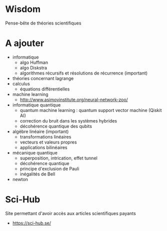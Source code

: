 # Wisdom
Pense-bête de théories scientifiques

# A ajouter 
- informatique
  - algo Huffman
  - algo Diskstra
  - algorithmes récursifs et résolutions de récurrence (important)
- théories concernant lagrange
- calculus
  - équations différentielles
- machine learning
  - http://www.asimovinstitute.org/neural-network-zoo/
- informatique quantique
  - quantum machine learning : quantum support vector machine (Qiskit AI)
  - correction du bruit dans les systèmes hybrides
  - décohérence quantique des qubits
- algèbre linéaire (important)
  - transformations linéaires
  - vecteurs et valeurs propres
  - applications bilinéaires
- mécanique quantique
  - superposition, intrication, effet tunnel 
  - décohérence quantique
  - principe d'exclusion de Pauli
  - inégalités de Bell
- newton 

# Sci-Hub
Site permettant d'avoir accès aux articles scientifiques payants 
- https://sci-hub.se/
